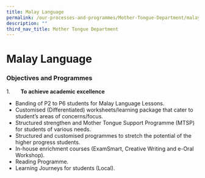```yaml
---
title: Malay Language
permalink: /our-processes-and-programmes/Mother-Tongue-Department/malay-language
description: ""
third_nav_title: Mother Tongue Department
---
```

# **Malay Language**

### Objectives and Programmes

1.       **To achieve academic excellence**

* Banding of P2 to P6 students for Malay Language Lessons.
* Customised (Differentiated) worksheets/learning package that cater to student’s areas of concerns/focus.
* Structured strengthen and Mother Tongue Support Programme (MTSP) for students of various needs.
* Structured and customised programmes to stretch the potential of the higher progress students.
* In-house enrichment courses (ExamSmart, Creative Writing and e-Oral Workshop).
* Reading Programme.
* Learning Journeys for students (Local).